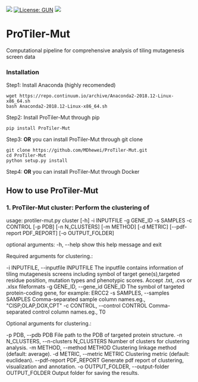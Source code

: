 [![](https://img.shields.io/badge/Pypi-v1.2.3-519dd9.svg)](https://pypi.org/project/MOFF/)
[![License: GUN](https://img.shields.io/badge/License-GUN-yellow.svg)](https://github.com/MDhewei/MOFF/blob/master/LICENSE)
![](https://img.shields.io/badge/language-python-orange.svg)

# ProTiler-Mut
Computational pipeline for comprehensive analysis of tiling mutagenesis screen data 

### Installation 
 Step1: Install Anaconda (highly recomended)
    
 ```console
 wget https://repo.continuum.io/archive/Anaconda2-2018.12-Linux-x86_64.sh 
 bash Anaconda2-2018.12-Linux-x86_64.sh 
 ```

 Step2: Install ProTiler-Mut through pip
 ```console     
 pip install ProTiler-Mut
 ```
    
 Step3: **OR** you can install ProTiler-Mut through git clone
 ```console   
 git clone https://github.com/MDhewei/ProTiler-Mut.git
 cd ProTiler-Mut
 python setup.py install
 ```

Step4: **OR** you can install ProTiler-Mut through Docker

## How to use ProTiler-Mut

### 1. ProTiler-Mut cluster: Perform the clustering of 

usage: protiler-mut.py cluster [-h] -i INPUTFILE -g GENE_ID -s SAMPLES -c CONTROL [-p PDB] [-n N_CLUSTERS] [-m METHOD]
                               [-d METRIC] [--pdf-report PDF_REPORT] [-o OUTPUT_FOLDER]

optional arguments:
  -h, --help            show this help message and exit

Required arguments for clustering.:

  -i INPUTFILE, --inputfile INPUTFILE
                        The inputfile contains information of tiling mutagenesis screens including symbol of target
                        gene(s),targeted residue position, mutation types and phenotypic scores. Accept .txt, .cvs or
                        .xlsx fileformats
  -g GENE_ID, --gene_id GENE_ID
                        The symbol of targeted protein-coding gene, for example: ERCC2
  -s SAMPLES, --samples SAMPLES
                        Comma-separated sample column names.eg., "CISP,OLAP,DOX,CPT"
  -c CONTROL, --control CONTROL
                        Comma-separated control column names.eg., T0

Optional arguments for clustering.:

  -p PDB, --pdb PDB     File path to the PDB of targeted protein structure.
  -n N_CLUSTERS, --n-clusters N_CLUSTERS
                        Number of clusters for clustering analysis.
  -m METHOD, --method METHOD
                        Clustering linkage method (default: average).
  -d METRIC, --metric METRIC
                        Clustering metric (default: euclidean).
  --pdf-report PDF_REPORT
                        Generate pdf report of clustering, visualization and annotation.
  -o OUTPUT_FOLDER, --output-folder OUTPUT_FOLDER
                        Output folder for saving the results.

